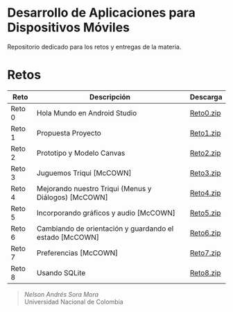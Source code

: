 # Desarrollo de Aplicaciones para Dispositivos Móviles

Repositorio dedicado para los retos y entregas de la materia.

<h1>Retos</h1>
<table>
  <thead>
    <tr>
      <th>Reto</th>
      <th>Descripción</th>
      <th>Descarga</th>
    </tr>
  </thead>
  <tbody>
    <tr>
      <td>Reto 0</td>
      <td>Hola Mundo en Android Studio</td>
      <td><a href="https://github.com/nasoram/appsmoviles/edit/master/Retos/Reto0.zip">Reto0.zip</a></td>
    </tr>
    <tr>
      <td>Reto 1</td>
      <td>Propuesta Proyecto</td>
      <td><a href="https://github.com/nasoram/appsmoviles/edit/master/Retos/Reto1.zip">Reto1.zip</a></td>
    </tr>
    <tr>
      <td>Reto 2</td>
      <td>Prototipo y Modelo Canvas</td>
      <td><a href="https://github.com/nasoram/appsmoviles/edit/master/Retos/Reto2.zip">Reto2.zip</a></td>
    </tr>
    <tr>
      <td>Reto 3</td>
      <td>Juguemos Triqui [McCOWN]</td>
      <td><a href="https://github.com/nasoram/appsmoviles/edit/master/Retos/Reto3.zip">Reto3.zip</a></td>
    </tr>
    <tr>
      <td>Reto 4</td>
      <td>Mejorando nuestro Triqui (Menus y Diálogos) [McCOWN]</td>
      <td><a href="https://github.com/nasoram/appsmoviles/edit/master/Retos/Reto4.zip">Reto4.zip</a></td>
    </tr>
    <tr>
      <td>Reto 5</td>
      <td>Incorporando gráficos y audio [McCOWN]</td>
      <td><a href="https://github.com/nasoram/appsmoviles/edit/master/Retos/Reto5.zip">Reto5.zip</a></td>
    </tr>
    <tr>
      <td>Reto 6</td>
      <td>Cambiando de orientación y guardando el estado [McCOWN]</td>
      <td><a href="https://github.com/nasoram/appsmoviles/edit/master/Retos/Reto6.zip">Reto6.zip</a></td>
    </tr>
    <tr>
      <td>Reto 7</td>
      <td>Preferencias [McCOWN]</td>
      <td><a href="https://github.com/nasoram/appsmoviles/edit/master/Retos/Reto7.zip">Reto7.zip</a></td>
    </tr>
    <tr>
      <td>Reto 8</td>
      <td>Usando SQLite</td>
      <td><a href="https://github.com/nasoram/appsmoviles/edit/master/Retos/Reto8.zip">Reto8.zip</a></td>
    </tr>
  </tbody>
</table>

> _Nelson Andrés Sora Mora_  
> Universidad Nacional de Colombia
